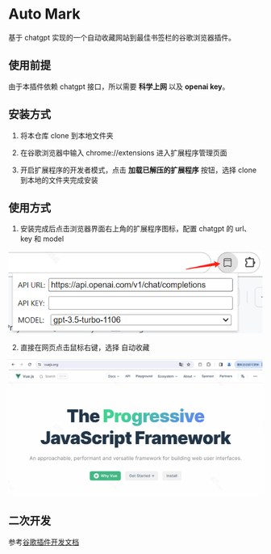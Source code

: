 # Auto Mark

基于 chatgpt 实现的一个自动收藏网站到最佳书签栏的谷歌浏览器插件。

## 使用前提

由于本插件依赖 chatgpt 接口，所以需要 **科学上网** 以及 **openai key**。

## 安装方式

1. 将本仓库 clone 到本地文件夹

2. 在谷歌浏览器中输入 chrome://extensions 进入扩展程序管理页面

3. 开启扩展程序的开发者模式，点击 **加载已解压的扩展程序** 按钮，选择 clone 到本地的文件夹完成安装

## 使用方式

1. 安装完成后点击浏览器界面右上角的扩展程序图标，配置 chatgpt 的 url、key 和 model

![config](/img/config.png)

2. 直接在网页点击鼠标右键，选择 自动收藏

![use](/img/use.gif)

## 二次开发

参考[谷歌插件开发文档](https://developer.chrome.com/docs/extensions/get-started/tutorial/hello-world?hl=zh-cn)
